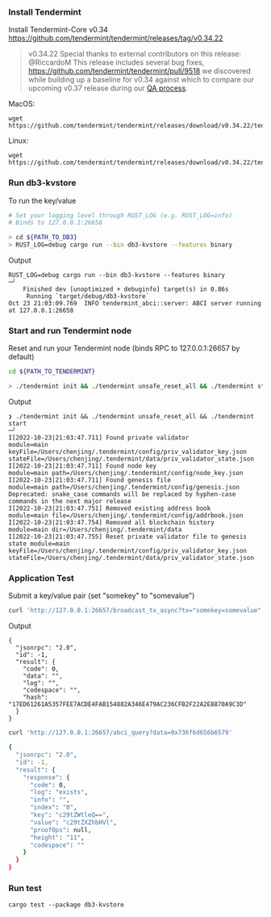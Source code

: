 
### Install Tendermint

Install Tendermint-Core v0.34
https://github.com/tendermint/tendermint/releases/tag/v0.34.22

> v0.34.22
Special thanks to external contributors on this release: @RiccardoM
This release includes several bug fixes, https://github.com/tendermint/tendermint/pull/9518 we discovered while building up a baseline for v0.34 against which to compare our upcoming v0.37 release during our [QA process](https://github.com/tendermint/tendermint/blob/v0.34.22/docs/qa).

MacOS:
```shell
wget https://github.com/tendermint/tendermint/releases/download/v0.34.22/tendermint_0.34.22_darwin_amd64.tar.gz
```

Linux:
```shell
wget https://github.com/tendermint/tendermint/releases/download/v0.34.22/tendermint_0.34.22_linux_amd64.tar.gz
```

### Run db3-kvstore

To run the key/value

```bash
# Set your logging level through RUST_LOG (e.g. RUST_LOG=info)
# Binds to 127.0.0.1:26658

> cd ${PATH_TO_DB3}
> RUST_LOG=debug cargo run --bin db3-kvstore --features binary
```
Output 
```
RUST_LOG=debug cargo run --bin db3-kvstore --features binary                                                                                                                 ─╯
    Finished dev [unoptimized + debuginfo] target(s) in 0.86s
     Running `target/debug/db3-kvstore`
Oct 23 21:03:09.769  INFO tendermint_abci::server: ABCI server running at 127.0.0.1:26658
```

### Start and run Tendermint node

Reset and run your Tendermint node (binds RPC to 127.0.0.1:26657 by default)
```bash
cd ${PATH_TO_TENDERMINT}

> ./tendermint init && ./tendermint unsafe_reset_all && ./tendermint start
```
Output
```shell
❯ ./tendermint init && ./tendermint unsafe_reset_all && ./tendermint start                                                                                                     ─╯
I[2022-10-23|21:03:47.711] Found private validator                      module=main keyFile=/Users/chenjing/.tendermint/config/priv_validator_key.json stateFile=/Users/chenjing/.tendermint/data/priv_validator_state.json
I[2022-10-23|21:03:47.711] Found node key                               module=main path=/Users/chenjing/.tendermint/config/node_key.json
I[2022-10-23|21:03:47.711] Found genesis file                           module=main path=/Users/chenjing/.tendermint/config/genesis.json
Deprecated: snake_case commands will be replaced by hyphen-case commands in the next major release
I[2022-10-23|21:03:47.751] Removed existing address book                module=main file=/Users/chenjing/.tendermint/config/addrbook.json
I[2022-10-23|21:03:47.754] Removed all blockchain history               module=main dir=/Users/chenjing/.tendermint/data
I[2022-10-23|21:03:47.755] Reset private validator file to genesis state module=main keyFile=/Users/chenjing/.tendermint/config/priv_validator_key.json stateFile=/Users/chenjing/.tendermint/data/priv_validator_state.json
```

### Application Test
Submit a key/value pair (set "somekey" to "somevalue")
```bash
curl 'http://127.0.0.1:26657/broadcast_tx_async?tx="somekey=somevalue"'
```

Output
```shell
{
  "jsonrpc": "2.0",
  "id": -1,
  "result": {
    "code": 0,
    "data": "",
    "log": "",
    "codespace": "",
    "hash": "17ED61261A5357FEE7ACDE4FAB154882A346E479AC236CFB2F22A2E8870A9C3D"
  }
}
```


```bash
curl 'http://127.0.0.1:26657/abci_query?data=0x736f6d656b6579'
```

```bash
{
  "jsonrpc": "2.0",
  "id": -1,
  "result": {
    "response": {
      "code": 0,
      "log": "exists",
      "info": "",
      "index": "0",
      "key": "c29tZWtleQ==",
      "value": "c29tZXZhbHVl",
      "proofOps": null,
      "height": "11",
      "codespace": ""
    }
  }
}
```

### Run test

```shell
cargo test --package db3-kvstore
```